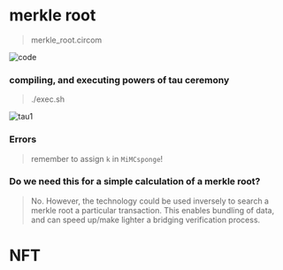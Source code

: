 # merkle root

> merkle_root.circom

![code](https://github.com/alienflip/zku/blob/main/week_1/Screenshot%20(29).png)

### compiling, and executing powers of tau ceremony

> ./exec.sh

![tau1](https://github.com/alienflip/zku/blob/main/week_1/Screenshot%20(34).png)

### Errors

> remember to assign `k` in `MiMCsponge`!

### Do we need this for a simple calculation of a merkle root?

> No. However, the technology could be used inversely to search a merkle root a particular transaction. This enables bundling of data, and can speed up/make lighter a bridging verification process.

# NFT
